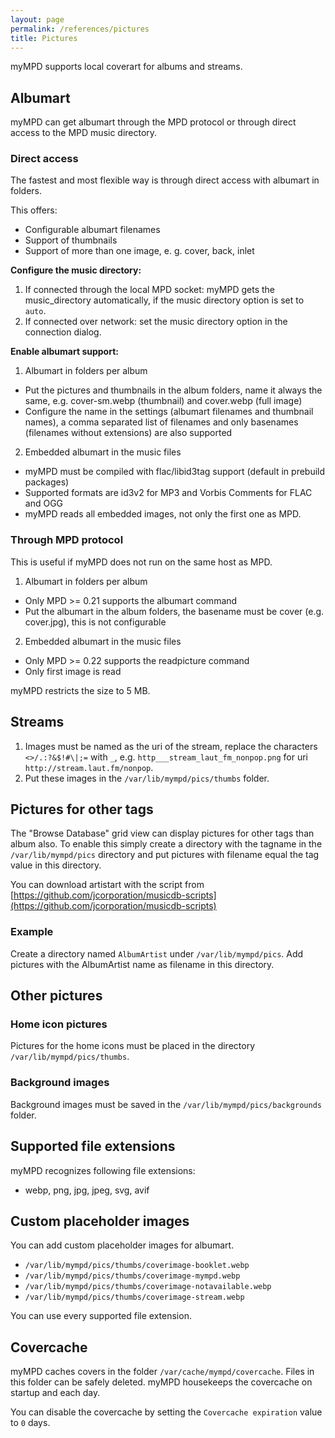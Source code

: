 ```yaml
---
layout: page
permalink: /references/pictures
title: Pictures
---
```


myMPD supports local coverart for albums and streams.

## Albumart

myMPD can get albumart through the MPD protocol or through direct access to the MPD music directory.

### Direct access

The fastest and most flexible way is through direct access with albumart in folders.

This offers:

- Configurable albumart filenames
- Support of thumbnails
- Support of more than one image, e. g. cover, back, inlet

**Configure the music directory:**

1. If connected through the local MPD socket: myMPD gets the music_directory automatically, if the music directory option is set to `auto`.
2. If connected over network: set the music directory option in the connection dialog.

**Enable albumart support:**

1. Albumart in folders per album
  - Put the pictures and thumbnails in the album folders, name it always the same, e.g. cover-sm.webp (thumbnail) and cover.webp (full image)
  - Configure the name in the settings (albumart filenames and thumbnail names), a comma separated list of filenames and only basenames (filenames without extensions) are also supported
2. Embedded albumart in the music files
  - myMPD must be compiled with flac/libid3tag support (default in prebuild packages)
  - Supported formats are id3v2 for MP3 and Vorbis Comments for FLAC and OGG
  - myMPD reads all embedded images, not only the first one as MPD.

### Through MPD protocol

This is useful if myMPD does not run on the same host as MPD.

1. Albumart in folders per album
  - Only MPD >= 0.21 supports the albumart command
  - Put the albumart in the album folders, the basename must be cover (e.g. cover.jpg), this is not configurable
2. Embedded albumart in the music files
  - Only MPD >= 0.22 supports the readpicture command
  - Only first image is read

myMPD restricts the size to 5 MB.

## Streams

1. Images must be named as the uri of the stream, replace the characters `<>/.:?&$!#\|;=` with `_`, e.g. `http___stream_laut_fm_nonpop.png` for uri `http://stream.laut.fm/nonpop`.
2. Put these images in the `/var/lib/mympd/pics/thumbs` folder.

## Pictures for other tags

The "Browse Database" grid view can display pictures for other tags than album also. To enable this simply create a directory with the tagname in the `/var/lib/mympd/pics` directory and put pictures with filename equal the tag value in this directory.

You can download artistart with the script from [https://github.com/jcorporation/musicdb-scripts](https://github.com/jcorporation/musicdb-scripts)

### Example

Create a directory named `AlbumArtist` under `/var/lib/mympd/pics`. Add pictures with the AlbumArtist name as filename in this directory.

## Other pictures

### Home icon pictures

Pictures for the home icons must be placed in the directory `/var/lib/mympd/pics/thumbs`.

### Background images

Background images must be saved in the `/var/lib/mympd/pics/backgrounds` folder.

## Supported file extensions

myMPD recognizes following file extensions:

- webp, png, jpg, jpeg, svg, avif

## Custom placeholder images

You can add custom placeholder images for albumart.

- `/var/lib/mympd/pics/thumbs/coverimage-booklet.webp`
- `/var/lib/mympd/pics/thumbs/coverimage-mympd.webp`
- `/var/lib/mympd/pics/thumbs/coverimage-notavailable.webp`
- `/var/lib/mympd/pics/thumbs/coverimage-stream.webp`

You can use every supported file extension.

## Covercache

myMPD caches covers in the folder `/var/cache/mympd/covercache`. Files in this folder can be safely deleted. myMPD housekeeps the covercache on startup and each day.

You can disable the covercache by setting the `Covercache expiration` value to `0` days.
